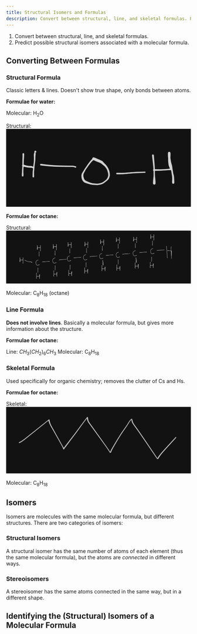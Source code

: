 ```yaml
---
title: Structural Isomers and Formulas
description: Convert between structural, line, and skeletal formulas. Predict possible structural isomers associated with a molecular formula.
---
```


1. Convert between structural, line, and skeletal formulas.
2. Predict possible structural isomers associated with a molecular formula.

## Converting Between Formulas

### Structural Formula

Classic letters & lines. Doesn't show true shape, only bonds between atoms.

**Formulae for water:**

Molecular: $\text{H}_2\text{O}$

Structural:
![](../../../assets/h2o.png)

**Formulae for octane:**

Structural:
![](../../../assets/octane-struc.png)

Molecular: $\text{C}_8\text{H}_{18}$ (octane)

### Line Formula

**Does not involve lines**. Basically a molecular formula, but gives more
information about the structure.

**Formulae for octane:**

Line: $CH_3\left(CH_2\right)_6CH_3$
Molecular: $\text{C}_8\text{H}_{18}$

### Skeletal Formula

Used specifically for organic chemistry; removes the clutter of $\text{C}$s and
$\text{H}$s.

**Formulae for octane:**

Skeletal:
![](../../../assets/octane.png)

Molecular: $\text{C}_8\text{H}_{18}$

## Isomers

Isomers are molecules with the same molecular formula, but different
structures. There are two categories of isomers:

### Structural Isomers

A structural isomer has the same number of atoms of each element (thus the same
molecular formula), but the atoms are *connected* in different ways.

### Stereoisomers

A stereoisomer has the same atoms connected in the same way, but in a different
shape.

## Identifying the (Structural) Isomers of a Molecular Formula
